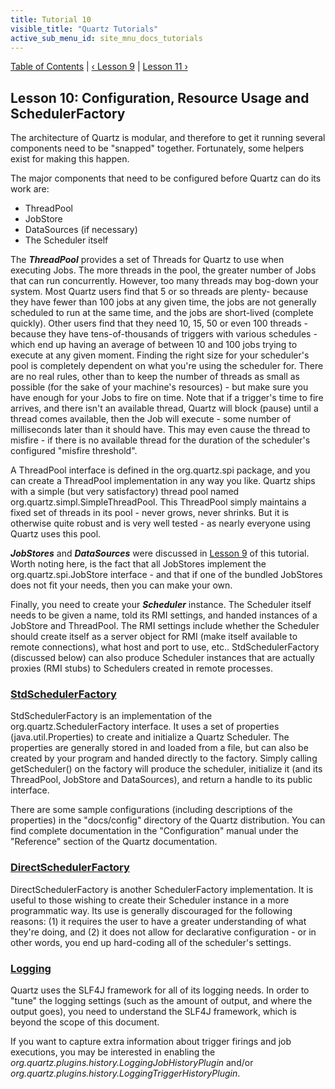 ```yaml
---
title: Tutorial 10
visible_title: "Quartz Tutorials"
active_sub_menu_id: site_mnu_docs_tutorials
---
```

<div class="secNavPanel">
          <a href="./" title="Go to Tutorial Table of Contents">Table of Contents</a> |
          <a href="/documentation/quartz-2.2.x/tutorials/tutorial-lesson-09.html" title="Go to Lesson 9">&lsaquo;&nbsp;Lesson 9</a> |
          <a href="/documentation/quartz-2.2.x/tutorials/tutorial-lesson-11.html" title="Go to Lesson 11">Lesson 11&nbsp;&rsaquo;</a>
</div>

## Lesson 10: Configuration, Resource Usage and SchedulerFactory

The architecture of Quartz is modular, and therefore to get it running several components need to be "snapped"
together. Fortunately, some helpers exist for making this happen.

The major components that need to be configured before Quartz can do its work are:


+ ThreadPool
+ JobStore
+ DataSources (if necessary)
+ The Scheduler itself



The ***ThreadPool*** provides a set of Threads for Quartz to use when executing Jobs. The more threads
in the pool, the greater number of Jobs that can run concurrently. However, too many threads may bog-down your system.
Most Quartz users find that 5 or so threads are plenty- because they have fewer than 100 jobs at any given time, the
jobs are not generally scheduled to run at the same time, and the jobs are short-lived (complete quickly). Other users
find that they need 10, 15, 50 or even 100 threads - because they have tens-of-thousands of triggers with various
schedules - which end up having an average of between 10 and 100 jobs trying to execute at any given moment. Finding the
right size for your scheduler's pool is completely dependent on what you're using the scheduler for. There are no real
rules, other than to keep the number of threads as small as possible (for the sake of your machine's resources) - but
make sure you have enough for your Jobs to fire on time. Note that if a trigger's time to fire arrives, and there isn't
an available thread, Quartz will block (pause) until a thread comes available, then the Job will execute - some number
of milliseconds later than it should have. This may even cause the thread to misfire - if there is no available thread
for the duration of the scheduler's configured "misfire threshold".

A ThreadPool interface is defined in the org.quartz.spi package, and you can create a ThreadPool implementation
in any way you like. Quartz ships with a simple (but very satisfactory) thread pool named
org.quartz.simpl.SimpleThreadPool. This ThreadPool simply maintains a fixed set of threads in its pool - never grows,
never shrinks. But it is otherwise quite robust and is very well tested - as nearly everyone using Quartz uses this
pool.

***JobStores*** and ***DataSources*** were discussed in <a href="./tutorial-lesson-09.md"
    title="Tutorial Lesson 9">Lesson 9</a> of this tutorial. Worth noting here, is the fact that all JobStores implement
the org.quartz.spi.JobStore interface - and that if one of the bundled JobStores does not fit your needs, then you can
make your own.

Finally, you need to create your ***Scheduler*** instance. The Scheduler itself needs to be given a
name, told its RMI settings, and handed instances of a JobStore and ThreadPool. The RMI settings include whether the
Scheduler should create itself as a server object for RMI (make itself available to remote connections), what host and port
to use, etc.. StdSchedulerFactory (discussed below) can also produce Scheduler instances that are actually proxies (RMI
stubs) to Schedulers created in remote processes.

### [StdSchedulerFactory](#TutorialLesson10-StdSchedulerFactory)

StdSchedulerFactory is an implementation of the org.quartz.SchedulerFactory interface. It uses a set of
properties (java.util.Properties) to create and initialize a Quartz Scheduler. The properties are generally stored in
and loaded from a file, but can also be created by your program and handed directly to the factory. Simply calling
getScheduler() on the factory will produce the scheduler, initialize it (and its ThreadPool, JobStore and DataSources),
and return a handle to its public interface.

There are some sample configurations (including descriptions of the properties) in the "docs/config" directory of
the Quartz distribution. You can find complete documentation in the "Configuration" manual under the "Reference" section
of the Quartz documentation.

### [DirectSchedulerFactory](#TutorialLesson10-DirectSchedulerFactory)

DirectSchedulerFactory is another SchedulerFactory implementation. It is useful to those wishing to create their
Scheduler instance in a more programmatic way. Its use is generally discouraged for the following reasons: (1) it
requires the user to have a greater understanding of what they're doing, and (2) it does not allow for declarative
configuration - or in other words, you end up hard-coding all of the scheduler's settings.

### [Logging](#TutorialLesson10-Logging)
Quartz uses the SLF4J framework for all of its logging needs.  In order to "tune" the logging settings
(such as the amount of output, and where the output goes), you need to understand the SLF4J framework, which is
beyond the scope of this document.

If you want to capture extra information about trigger firings and job executions, you may be interested
in enabling the *org.quartz.plugins.history.LoggingJobHistoryPlugin* and/or
*org.quartz.plugins.history.LoggingTriggerHistoryPlugin*.
